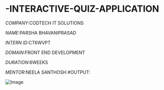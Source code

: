 # -INTERACTIVE-QUIZ-APPLICATION

*COMPANY*:CODTECH IT SOLUTIONS

*NAME*:PARSHA BHAVANIPRASAD

*INTERN ID*:CT6WVPT

*DOMAIN*:FRONT END DEVELOPMENT

*DURATION*:6WEEKS

*MENTOR*:NEELA SANTHOSH
#OUTPUT:

![Image](https://github.com/user-attachments/assets/006667fd-1e60-4da9-b938-9d37173c9e07)
